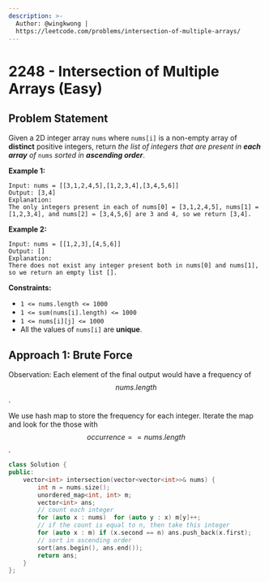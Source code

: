 ```yaml
---
description: >-
  Author: @wingkwong |
  https://leetcode.com/problems/intersection-of-multiple-arrays/
---
```


# 2248 - Intersection of Multiple Arrays (Easy)

## Problem Statement

Given a 2D integer array `nums` where `nums[i]` is a non-empty array of **distinct** positive integers, return _the list of integers that are present in **each array** of_ `nums` _sorted in **ascending order**_.

**Example 1:**

```
Input: nums = [[3,1,2,4,5],[1,2,3,4],[3,4,5,6]]
Output: [3,4]
Explanation: 
The only integers present in each of nums[0] = [3,1,2,4,5], nums[1] = [1,2,3,4], and nums[2] = [3,4,5,6] are 3 and 4, so we return [3,4].
```

**Example 2:**

```
Input: nums = [[1,2,3],[4,5,6]]
Output: []
Explanation: 
There does not exist any integer present both in nums[0] and nums[1], so we return an empty list [].
```

**Constraints:**

* `1 <= nums.length <= 1000`
* `1 <= sum(nums[i].length) <= 1000`
* `1 <= nums[i][j] <= 1000`
* All the values of `nums[i]` are **unique**.

## Approach 1: Brute Force

Observation: Each element of the final output would have a frequency of $$nums.length$$.&#x20;

We use hash map to store the frequency for each integer. Iterate the map and look for the those with $$occurrence ==nums.length$$.

```cpp
class Solution {
public:
    vector<int> intersection(vector<vector<int>>& nums) {
        int n = nums.size();
        unordered_map<int, int> m;
        vector<int> ans;
        // count each integer
        for (auto x : nums)  for (auto y : x) m[y]++;
        // if the count is equal to n, then take this integer
        for (auto x : m) if (x.second == n) ans.push_back(x.first);
        // sort in ascending order
        sort(ans.begin(), ans.end());
        return ans;
    }
};
```
